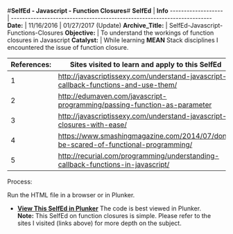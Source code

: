 #**SelfEd - Javascript - Function Closures**#
**SelfEd**          |  **Info** 
------------------- | ------------------------------------------------------------------------
**Date:**           | 11/16/2016 
                    | 01/27/2017 (Update)
**Archive_Title:**  | SelfEd-Javascript-Functions-Closures
**Objective:**      | To understand the workings of function closures in Javascript
**Catalyst:**       | While learning **MEAN** Stack disciplines I encountered the issue of function closure. 


**References:**       | **Sites visited to learn and apply to this SelfEd**
----------------------|-----------------------
1                     | http://javascriptissexy.com/understand-javascript-callback-functions-and-use-them/
2                     | http://edumaven.com/javascript-programming/passing-function-as-parameter
3                     | http://javascriptissexy.com/understand-javascript-closures-with-ease/
4                     | https://www.smashingmagazine.com/2014/07/dont-be-scared-of-functional-programming/
5                     | http://recurial.com/programming/understanding-callback-functions-in-javascript/

Process:

Run the HTML file in a browser or in Plunker.
- **[View This SelfEd in Plunker](https://plnkr.co/edit/vaAyx2nm6eVaW3rhJUy5?p=preview)**
The code is best viewed in Plunker.                                                            
**Note:** This SelfEd on function closures is simple. Please refer to the sites I visited (links above) for more depth on the subject. 
